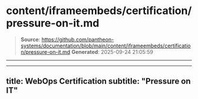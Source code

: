 # content/iframeembeds/certification/pressure-on-it.md

> **Source**: https://github.com/pantheon-systems/documentation/blob/main/content/iframeembeds/certification/pressure-on-it.md
> **Generated**: 2025-09-24 21:05:59

---

---
title: WebOps Certification
subtitle: "Pressure on IT"
---

<Partial file="certification-guide/pressure-on-it.md" />
